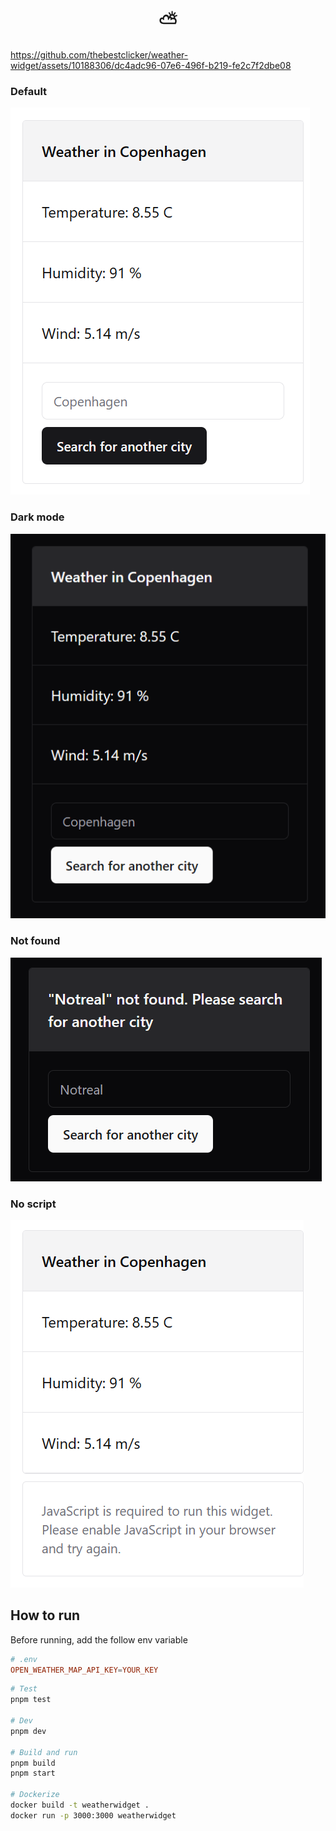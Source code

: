<h1 style="text-align:center">⛅</h1>

https://github.com/thebestclicker/weather-widget/assets/10188306/dc4adc96-07e6-496f-b219-fe2c7f2dbe08

### Default

![Default](docs/image.png)

### Dark mode

![Dark mode](docs/image-1.png)

### Not found

![Not found](docs/image-2.png)

### No script

![No JS](docs/image-3.png)

## How to run

Before running, add the follow env variable

```toml
# .env
OPEN_WEATHER_MAP_API_KEY=YOUR_KEY
```

```bash
# Test
pnpm test

# Dev
pnpm dev

# Build and run
pnpm build
pnpm start

# Dockerize
docker build -t weatherwidget .
docker run -p 3000:3000 weatherwidget
```

